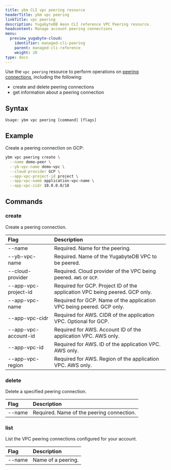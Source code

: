 ```yaml
---
title: ybm CLI vpc peering resource
headerTitle: ybm vpc peering
linkTitle: vpc peering
description: YugabyteDB Aeon CLI reference VPC Peering resource.
headcontent: Manage account peering connections
menu:
  preview_yugabyte-cloud:
    identifier: managed-cli-peering
    parent: managed-cli-reference
    weight: 20
type: docs
---
```


Use the `vpc peering` resource to perform operations on [peering connections](../../../../cloud-basics/cloud-vpcs/cloud-vpc-intro/), including the following:

- create and delete peering connections
- get information about a peering connection

## Syntax

```text
Usage: ybm vpc peering [command] [flags]
```

## Example

Create a peering connection on GCP:

```sh
ybm vpc peering create \
  --name demo-peer \
  --yb-vpc-name demo-vpc \
  --cloud-provider GCP \
  --app-vpc-project-id project \
  --app-vpc-name application-vpc-name \
  --app-vpc-cidr 10.0.0.0/18
```

## Commands

### create

Create a peering connection.

| Flag | Description |
| :--- | :--- |
| --name | Required. Name for the peering. |
| --yb-vpc-name | Required. Name of the YugabyteDB VPC to be peered. |
| --cloud-provider | Required. Cloud provider of the VPC being peered. `AWS` or `GCP`. |
| --app-vpc-project-id | Required for GCP. Project ID of the application VPC being peered. GCP only. |
| --app-vpc-name | Required for GCP. Name of the application VPC being peered. GCP only. |
| --app-vpc-cidr | Required for AWS. CIDR of the application VPC. Optional for GCP. |
| --app-vpc-account-id | Required for AWS. Account ID of the application VPC. AWS only. |
| --app-vpc-id | Required for AWS. ID of the application VPC. AWS only. |
| --app-vpc-region | Required for AWS. Region of the application VPC. AWS only. |

### delete

Delete a specified peering connection.

| Flag | Description |
| :--- | :--- |
| --name | Required. Name of the peering connection. |

### list

List the VPC peering connections configured for your account.

| Flag | Description |
| :--- | :--- |
| --name | Name of a peering. |
